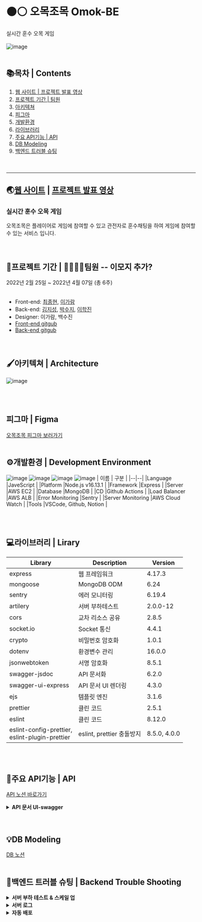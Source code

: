  # :black_circle::white_circle: 오목조목 Omok-BE 
실시간 훈수 오목 게임 <br>
<br>
![image](https://user-images.githubusercontent.com/84648177/162130022-7a8879ce-532c-491a-8569-8c2c76fc4d72.png)
<br><br>

## 📚목차   |  Contents
1. [웹 사이트 | 프로젝트 발표 영상](#웹-사이트---프로젝트-발표-영상)
2. [프로젝트 기간 | 팀원](#프로젝트-기간)
3. [아키텍쳐](#아키텍쳐--architecture)
4. [피그마](#피그마--figma)
5. [개발환경](#개발환경--development-environment)
6. [라이브러리](#라이브러리--library)
7. [주요 API기능 | API](#주요-api기능--api)
8. [DB Modeling](#db-modeling)
9. [백엔드 트러블 슈팅](#백엔드-트러블-슈팅)
<br><br><br>

---

## 🌏[웹 사이트](https://omogjomog.com/) |  [프로젝트 발표 영상](https://youtu.be/uGsDLXacve4)
### **실시간 훈수 오목 게임** <br>
오목조목은 플레이어로 게임에 참여할 수 있고 관전자로 훈수채팅을 하여 게임에 참여할 수 있는 서비스 입니다.
<br><br><br>

## 📆프로젝트 기간  |  👨‍👩‍👧‍👧팀원  -- 이모지 추가? 
2022년 2월 25일 ~ 2022년 4월 07일 (총 6주)
<br><br>

* Front-end: [최종현](https://github.com/fatchoi3), [이가람](https://github.com/devmagrfs)
* Back-end: [김지성](https://github.com/jableee), [박수지](https://github.com/suzyp0223), [이학진](https://github.com/Haksae90)
* Designer: 이가람, 백수진
* [Front-end gitgub](https://github.com/fatchoi3/omog.git)
* [Back-end gitgub](https://github.com/Omok-BE/Omok-BE.git)
<br><br><br>

## 🖌️아키텍쳐  |  Architecture
![image](https://user-images.githubusercontent.com/84648177/162151194-238465bb-7c57-4096-a9e2-94986272f0c4.png)

<br><br>

## 피그마 | Figma
[오목조목 피그마 보러가기](https://www.figma.com/file/xe93TTBrEOv0uUJykYl7cN/%ED%95%AD%ED%95%B4-99-2%EC%A1%B0-%ED%94%84%EB%A1%9C%EC%A0%9D%ED%8A%B8?node-id=0%3A1)
<br><br>

## ⚙️개발환경  |  Development Environment
![image](https://user-images.githubusercontent.com/84648177/162178084-1b9f830b-36c8-4a1b-8fee-d20d3fb41244.png)
![image](https://user-images.githubusercontent.com/84648177/162178154-5d51bab6-27c0-4e03-b47e-1a41ddb38d68.png)
![image](https://user-images.githubusercontent.com/84648177/162159039-b926d31a-4533-43cf-a024-4a28369fc618.png)
![image](https://user-images.githubusercontent.com/84648177/162159055-af51d57b-7757-4cc9-a47d-1c847010bd6b.png)
| 이름 | 구분 |
|--|--|
|Language |JaveScript |
|Platform |Node.js v16.13.1 |
|Framework |Express |
|Server |AWS EC2 |
|Database |MongoDB |
|CD |Github Actions |
|Load Balancer |AWS ALB |
|Error Monitoring |Sentry |
|Server Monitoring |AWS Cloud Watch |
|Tools |VSCode, Github, Notion | 

<br><br>

## 💻라이브러리  |  Lirary
| Library | Description | Version |
|--|--|--|
|express |웹 프레임워크 |4.17.3 |
|mongoose|MongoDB ODM |6.24 |
|sentry |에러 모니터링 |6.19.4 |
|artilery |서버 부하테스트 |2.0.0-12 |
|cors |교차 리소스 공유 |2.8.5 |
|socket.io |Socket 통신 |4.4.1 |
|crypto |비밀번호 암호화 |1.0.1 |
|dotenv |환경변수 관리 |16.0.0 |
|jsonwebtoken |서명 암호화 |8.5.1 |
|swagger-jsdoc |API 문서화 |6.2.0 |
|swagger-ui-express |API 문서 UI 렌더링 |4.3.0 |
|ejs |템플릿 엔진 |3.1.6 | 
|prettier |클린 코드 |2.5.1 |
|eslint |클린 코드 |8.12.0  |
|eslint-config-prettier,<br> eslint-plugin-prettier |eslint, prettier 충돌방지 |8.5.0, 4.0.0 |

<br><br>

## 📣주요 API기능  |  API
[API 노션 바로가기](https://www.notion.so/API-6d0bc66baee54f9fb606ccb0970a2323)
<details> 
 <summary><strong> API 문서 UI-swagger </strong></summary>
 <div markdown="1">
  <br>  
  
  ![api1](https://user-images.githubusercontent.com/84648177/162184073-61e41551-7e2f-4af8-a236-b051cf3a03b8.JPG)

  ![api2](https://user-images.githubusercontent.com/84648177/162184095-bc7b0e50-5b13-4b9c-846d-58d7c690e89c.JPG)

  ![api3](https://user-images.githubusercontent.com/84648177/162184118-423934a6-a49e-4009-8617-76194a57e5dc.JPG)

  ![api4](https://user-images.githubusercontent.com/84648177/162184129-2fa12faf-8da8-49a2-b87b-2bc4c33b669d.JPG)
  
</div>
</details>
<br><br>

## 💡DB Modeling
[DB 노션](https://www.notion.so/DB-Modeling-253f60c0231842c29f044bf6b374ce1b)
<br><br>

## 🎯백엔드 트러블 슈팅  |  Backend Trouble Shooting
<details>
<summary><strong> 서버 부하 테스트 & 스케일 업 </strong></summary>
 <br>
 <ul>
   <li><strong>상황</strong>
    <p> 유저 테스트 중 무한 채팅으로 인한 서버 과부하가 발생하여, DB가 정상 작동을 안하는 문제 발생
   <li><strong>해결 방안</strong> 
    <p> 내부 논의를 통해 무한 채팅은 FE에서 해결하기로 하였으나, 적어도 70명이 동시에 플레이 가능한 서버가 필요할 것으로 판단함되어 스케일 업 하기로 결정
   <li><strong>서버 부하 테스트 관련</strong> 
    <p> 서비스 특성상 서버 부하 테스트는 socket 부분만 진행하면 될 것으로 판단
    <p> 처음에는 오픈소스로 대중적인 J METER를 이용하여 서버 부하 테스트를 진행하려했으나, socket.io와 호환 이슈가 있음을 발견
    <p> Node.js 라이브러리 중 socket.io에서 공식적으로 추천하는 Artillery를 통하여 서버 부하 테스트를 진행하기로 결정
    <p> 서비스 중 채팅과 팀 변경으로 인한 부하가 가장 클 것으로 판단되어, 두 가지를 집중적으로 반복하는 시나리오를 작성함
    <p> Artillery report와 AWS Cloud Watch로 서버 부하 수준을 파악하였고, 100명까지 서비스가 충분히 가능하다고 판단된 사양으로 스케일 업을 진행함
    <li><strong>서버 부하 테스트 결과</strong>
     <p> 시나리오 1 결과
      <img src="https://user-images.githubusercontent.com/95196634/162210742-d6ccfe60-2701-448d-8dd8-2b84a2cdd64e.png", width="1000">
     <p> 시나리오 2 결과
      <img src="https://user-images.githubusercontent.com/95196634/162211934-b3e6a7e4-81cc-4a29-9bad-61c4067c6a52.png", width="1000">
     <p> 시나리오 3 결과
      <img src="https://user-images.githubusercontent.com/95196634/162212142-798233d7-5870-4f3b-9351-239f12aec47b.png", width="1000">
   <li><strong>결과</strong> 
    <p> 스케일 업을 진행한 후로 부하 없이 서비스를 안정적으로 제공하고 있음
 </ul>
</details>

<details> 
<summary><strong> 서버 로그 </strong></summary>
 <br>
 <ul>
  <li><strong>상황</strong>
  <p> 게임이 끝나면 게임방과 유저의 정보들이 변경되기 때문에, 실시간으로 운영자들이 서버 로그를 추적하지 않으면 에러와 버그의 원인을 파악하기 어려운 문제 발생
  <li><strong>해결 과정</strong>
  <p> 버그를 해결하기 위해, 버그가 일어난 당시의 서버 로그와 유저와 해당 게임방의 정보를 저장, 추적해야겠다고 판단함
  <p> 게임창에 서버 리폿 버튼을 생성하여, 유저가 간단한 설명과 함께 버그 리폿을 하면 게임방과 유저들의 정보를 저장되어 버그가 일어났을 당시의 상호아을 확인할 수 있게 만듦
  <p> PM2 logrotate 모듈을 통해 일자별로 err로그와 out로그로 나누어서 저장하여 관리
  <p> Sentry를 사용하여 에러가 언제 발생했는지 확인하여 정확한 에러 로그를 파악할 수 있도록 함
  <li><strong>결과</strong>
  <p> 버그 리폿 정보를 통해 서버 로그를 추적함으로 에러와 버그를 보완하고 있음
</details>

<details> 
 <summary><strong> 자동 배포 </strong></summary>
 <br>
 <ul>
  <li><strong>상황 1</strong>
  <p> 배포하여 서비스를 운영하다보니 버그나 기능을 수정하여도, 서비스를 운영 중인 유저로 인해 즉시 배포하기가 어려움
  <li><strong>해결 과정</strong>
  <p> 스케일 아웃을 하여 무중단 배포를 하는 것을 고려했으나, 정확하게 서버마다 같은 방에서 게임을 하는 사람들을 배분하는 것이 불가능하고, 포인트와 승패가 민감한 게임이라 무중단 배포가 현재 서비스에 맞지 않는 배포 방식이라 판단함 
  <p> 사용자의 이용 시간대를 보니 새벽 4시경에는 이용자가 거의 없다고 판단되어, 해당 시간대에 자동 배포하여 업데이트 하는 것으로 문제를 해결할 수 있다고 판단함.
  <p> 여러 자동 배포 툴 중에 전반적으로 효율적인 Github Actions를 사용하기로 결정함
 <br><br>
 <li><strong>상황 2</strong>  
  <p> Github Actions를 테스트하던 중, Actions schedule의 실행 딜레이가 있음을 알게 발견하였고, 실제로 해당 이슈가 있음을 발견함
  <p> 테스트를 거쳐 평균 대략 10분 정도 딜레이가 되는 것을 파악하였고, 시간대상 큰 무리가 없을 것으로 판단되어, 서버에 공식적으로 새벽 4:00~4:30을 서버 업데이트 시간으로 공지하고 자동배포를 시작함
   <li><strong>결과</strong>
  <p> Github Actions를 통해 버그 리폿으로 파악된 버그들을 수정하여, 매일 새벽 4시 경에 자동 배포하는 방식으로 서비스를 운영하고 있음
<img width="969" alt="스크린샷 2022-04-07 오후 10 55 09" src="https://user-images.githubusercontent.com/95196634/162215800-7839ac4b-9ba2-4df9-ab2a-9f9e90d240c9.png">

 </ul>
</details>


<br><br><br>


